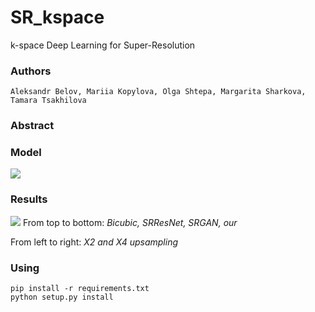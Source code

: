 # SR_kspace
k-space Deep Learning for Super-Resolution

### Authors
```
Aleksandr Belov, Mariia Kopylova, Olga Shtepa, Margarita Sharkova, Tamara Tsakhilova
```

### Abstract


### Model

![](https://github.com/albellov/SR_kspace/blob/master/images/scheme_white.png?raw=true)


### Results

![](https://github.com/albellov/SR_kspace/blob/master/images/result.png?raw=true)
From top to bottom: *Bicubic, SRResNet, SRGAN, our*

From left to right: *X2 and X4 upsampling*


### Using

```
pip install -r requirements.txt
python setup.py install
```
